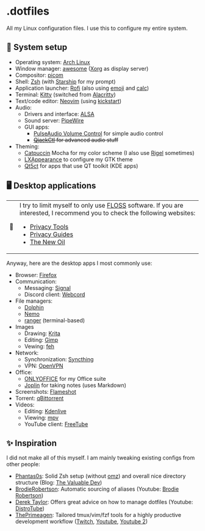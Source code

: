 # .dotfiles

All my Linux configuration files. I use this to configure my entire system.

## 🐧 System setup

- Operating system: [Arch Linux](https://archlinux.org/)
- Window manager: [awesome](https://awesomewm.org/) ([Xorg](https://www.x.org/) as display server)
- Compositor: [picom](https://github.com/yshui/picom)
- Shell: [Zsh](https://www.zsh.org/) (with [Starship](https://starship.rs/) for my prompt)
- Application launcher: [Rofi](https://github.com/davatorium/rofi) (also using [emoji](https://github.com/Mange/rofi-emoji) and [calc](https://github.com/svenstaro/rofi-calc))
- Terminal: [Kitty](https://sw.kovidgoyal.net/kitty) (switched from [Alacritty](https://alacritty.org))
- Text/code editor: [Neovim](https://neovim.io/) (using [kickstart](https://github.com/nvim-lua/kickstart.nvim))
- Audio:
  - Drivers and interface: [ALSA](https://www.alsa-project.org/)
  - Sound server: [PipeWire](https://pipewire.org/)
  - GUI apps:
    - [PulseAudio Volume Control](https://freedesktop.org/software/pulseaudio/pavucontrol/) for simple audio control
    - ~~[QjackCtl](https://qjackctl.sourceforge.io/) for advanced audio stuff~~
- Theming:
  - [Catpuccin](https://github.com/catppuccin/catppuccin) Mocha for my color scheme (I also use [Rigel](https://github.com/Rigellute/rigel) sometimes)
  - [LXAppearance](https://github.com/lxde/lxappearance) to configure my GTK theme
  - [Qt5ct](https://github.com/desktop-app/qt5ct) for apps that use QT toolkit (KDE apps)

## 🖥️ Desktop applications

<table>
  <tr>
    <td>🚨</td>
    <td>I try to limit myself to only use <a href="https://wikipedia.org/wiki/Free_and_open-source_software">FLOSS</a> software. If you are interested, I recommend you to check the following websites:
      <ul>
        <li><a href="https://www.privacytools.io/">Privacy Tools</a></li>
        <li><a href="https://www.privacyguides.org/">Privacy Guides</a></li>
        <li><a href="https://thenewoil.org/">The New Oil</a></li>
      </ul>
  </tr>
</table>

Anyway, here are the desktop apps I most commonly use:
- Browser: [Firefox](https://www.mozilla.org/en-US/firefox/new/)
- Communication:
  - Messaging: [Signal](https://www.signal.org/)
  - Discord client: [Webcord](https://github.com/SpacingBat3/WebCord)
- File managers:
  - [Dolphin](https://apps.kde.org/dolphin/)
  - [Nemo](https://github.com/linuxmint/nemo)
  - [ranger](https://github.com/ranger/ranger) (terminal-based)
- Images
  - Drawing: [Krita](https://krita.org/)
  - Editing: [Gimp](https://www.gimp.org/)
  - Vewing: [feh](https://feh.finalrewind.org/)
- Network:
  - Synchronization: [Syncthing](https://syncthing.net/)
  - VPN: [OpenVPN](https://openvpn.net/)
- Office:
  - [ONLYOFFICE](https://www.onlyoffice.com/) for my Office suite 
  - [Joplin](https://joplinapp.org/) for taking notes (uses Markdown)
- Screenshots: [Flameshot](https://flameshot.org/)
- Torrent: [qBittorrent](https://www.qbittorrent.org/)
- Videos:
  - Editing: [Kdenlive](https://kdenlive.org/en/)
  - Viewing: [mpv](https://mpv.io/)
  - YouTube client: [FreeTube](https://freetubeapp.io/)

## ✨ Inspiration

I did not make all of this myself. I am mainly tweaking existing configs from other people:
- [Phantas0s](https://github.com/Phantas0s/.dotfiles): Solid Zsh setup (without [omz](https://ohmyz.sh/)) and overall nice directory structure (Blog: [The Valuable Dev](https://thevaluable.dev/))
- [BrodieRobertson](https://github.com/BrodieRobertson/dotfiles): Automatic sourcing of aliases (Youtube: [Brodie Robertson](https://www.youtube.com/channel/UCld68syR8Wi-GY_n4CaoJGA))
- [Derek Taylor](https://gitlab.com/dwt1/dotfiles): Offers great advice on how to manage dotfiles (Youtube: [DistroTube](https://www.youtube.com/channel/UCVls1GmFKf6WlTraIb_IaJg))
- [ThePrimeagen](https://github.com/ThePrimeagen/.dotfiles): Tailored tmux/vim/fzf tools for a highly productive development workflow ([Twitch](https://www.twitch.tv/theprimeagen), [Youtube](https://www.youtube.com/channel/UC8ENHE5xdFSwx71u3fDH5Xw), [Youtube 2](https://www.youtube.com/channel/UCUyeluBRhGPCW4rPe_UvBZQ))
